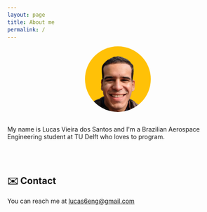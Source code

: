 ```yaml
---
layout: page
title: About me
permalink: /
---
```


<style>
img {
  border-radius: 50%;
}

.center {
  display: block;
  margin-left: auto;
  margin-right: auto;

}

</style>
<img src="/assets/images/me.png" alt="" height="150" class="center" ><br>





My name is Lucas Vieira dos Santos and I'm a Brazilian Aerospace Engineering student at TU Delft who loves to program.

<br><br>
## ✉️ Contact
You can reach me at <lucas6eng@gmail.com>

